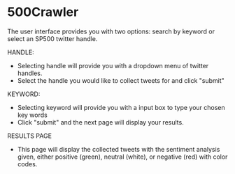 # 500Crawler

The user interface provides you with two options: search by keyword or select an SP500 twitter handle.

HANDLE:
- Selecting handle will provide you with a dropdown menu of twitter handles.
- Select the handle you would like to collect tweets for and click "submit"

KEYWORD:
- Selecting keyword will provide you with a input box to type your chosen key words
- Click "submit" and the next page will display your results.


RESULTS PAGE
- This page will display the collected tweets with the sentiment analysis given, either positive (green), neutral (white), or negative (red) with color codes.


  

